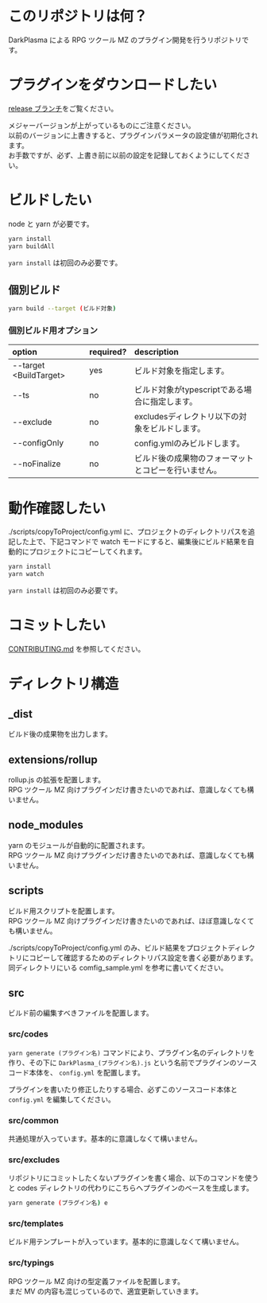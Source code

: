 # このリポジトリは何？

DarkPlasma による RPG ツクール MZ のプラグイン開発を行うリポジトリです。

# プラグインをダウンロードしたい

[release ブランチ](https://github.com/elleonard/DarkPlasma-MZ-Plugins/tree/release)をご覧ください。

メジャーバージョンが上がっているものにご注意ください。  
以前のバージョンに上書きすると、プラグインパラメータの設定値が初期化されます。  
お手数ですが、必ず、上書き前に以前の設定を記録しておくようにしてください。

# ビルドしたい

node と yarn が必要です。

```bash
yarn install
yarn buildAll
```

`yarn install` は初回のみ必要です。

## 個別ビルド

```bash
yarn build --target (ビルド対象)
```

### 個別ビルド用オプション

|option|required?|description|
|:----------|:--|:---|
|--target &lt;BuildTarget&gt;|yes|ビルド対象を指定します。|
|--ts|no|ビルド対象がtypescriptである場合に指定します。|
|--exclude|no|excludesディレクトリ以下の対象をビルドします。|
|--configOnly|no|config.ymlのみビルドします。|
|--noFinalize|no|ビルド後の成果物のフォーマットとコピーを行いません。|

# 動作確認したい

./scripts/copyToProject/config.yml に、プロジェクトのディレクトリパスを追記した上で、下記コマンドで watch モードにすると、編集後にビルド結果を自動的にプロジェクトにコピーしてくれます。

```bash
yarn install
yarn watch
```

`yarn install` は初回のみ必要です。

# コミットしたい

[CONTRIBUTING.md](./CONTRIBUTING.md) を参照してください。

# ディレクトリ構造

## \_dist

ビルド後の成果物を出力します。

## extensions/rollup

rollup.js の拡張を配置します。  
RPG ツクール MZ 向けプラグインだけ書きたいのであれば、意識しなくても構いません。

## node_modules

yarn のモジュールが自動的に配置されます。  
RPG ツクール MZ 向けプラグインだけ書きたいのであれば、意識しなくても構いません。

## scripts

ビルド用スクリプトを配置します。  
RPG ツクール MZ 向けプラグインだけ書きたいのであれば、ほぼ意識しなくても構いません。

./scripts/copyToProject/config.yml のみ、ビルド結果をプロジェクトディレクトリにコピーして確認するためのディレクトリパス設定を書く必要があります。
同ディレクトリにいる comfig_sample.yml を参考に書いてください。

## src

ビルド前の編集すべきファイルを配置します。

### src/codes

`yarn generate (プラグイン名)` コマンドにより、プラグイン名のディレクトリを作り、その下に `DarkPlasma_(プラグイン名).js` という名前でプラグインのソースコード本体を、 `config.yml` を配置します。

プラグインを書いたり修正したりする場合、必ずこのソースコード本体と `config.yml` を編集してください。

### src/common

共通処理が入っています。基本的に意識しなくて構いません。

### src/excludes

リポジトリにコミットしたくないプラグインを書く場合、以下のコマンドを使うと codes ディレクトリの代わりにこちらへプラグインのベースを生成します。

```bash
yarn generate (プラグイン名) e
```

### src/templates

ビルド用テンプレートが入っています。基本的に意識しなくて構いません。

### src/typings

RPG ツクール MZ 向けの型定義ファイルを配置します。  
まだ MV の内容も混じっているので、適宜更新していきます。
